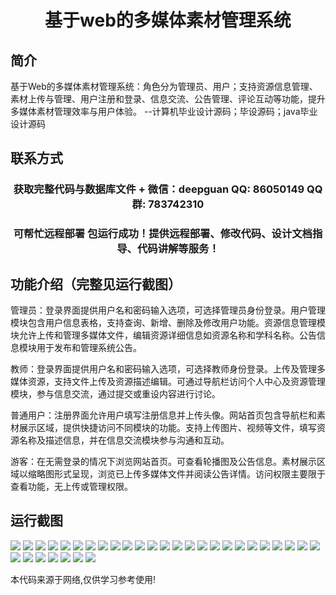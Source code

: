 <p><h1 align="center">基于web的多媒体素材管理系统</h1></p>

## 简介
基于Web的多媒体素材管理系统：角色分为管理员、用户；支持资源信息管理、素材上传与管理、用户注册和登录、信息交流、公告管理、评论互动等功能，提升多媒体素材管理效率与用户体验。    --计算机毕业设计源码；毕设源码；java毕业设计源码


## 联系方式
<p><h3 align="center">获取完整代码与数据库文件 + 微信：deepguan QQ: 86050149 QQ群: 783742310</h3></p>
<p><h3 align="center">可帮忙远程部署 包运行成功！提供远程部署、修改代码、设计文档指导、代码讲解等服务！</h3></p>

## 功能介绍（完整见运行截图）
管理员：登录界面提供用户名和密码输入选项，可选择管理员身份登录。用户管理模块包含用户信息表格，支持查询、新增、删除及修改用户功能。资源信息管理模块允许上传和管理多媒体文件，编辑资源详细信息如资源名称和学科名称。公告信息模块用于发布和管理系统公告。

教师：登录界面提供用户名和密码输入选项，可选择教师身份登录。上传及管理多媒体资源，支持文件上传及资源描述编辑。可通过导航栏访问个人中心及资源管理模块，参与信息交流，通过提交或重设内容进行讨论。

普通用户：注册界面允许用户填写注册信息并上传头像。网站首页包含导航栏和素材展示区域，提供快捷访问不同模块的功能。支持上传图片、视频等文件，填写资源名称及描述信息，并在信息交流模块参与沟通和互动。

游客：在无需登录的情况下浏览网站首页。可查看轮播图及公告信息。素材展示区域以缩略图形式呈现，浏览已上传多媒体文件并阅读公告详情。访问权限主要限于查看功能，无上传或管理权限。


## 运行截图
![](https://bs-1329754181.cos.ap-shanghai.myqcloud.com/spring/webMultimediaMaterialManagementSystem/img/001.jpg)
![](https://bs-1329754181.cos.ap-shanghai.myqcloud.com/spring/webMultimediaMaterialManagementSystem/img/002.jpg)
![](https://bs-1329754181.cos.ap-shanghai.myqcloud.com/spring/webMultimediaMaterialManagementSystem/img/003.jpg)
![](https://bs-1329754181.cos.ap-shanghai.myqcloud.com/spring/webMultimediaMaterialManagementSystem/img/004.jpg)
![](https://bs-1329754181.cos.ap-shanghai.myqcloud.com/spring/webMultimediaMaterialManagementSystem/img/005.jpg)
![](https://bs-1329754181.cos.ap-shanghai.myqcloud.com/spring/webMultimediaMaterialManagementSystem/img/006.jpg)
![](https://bs-1329754181.cos.ap-shanghai.myqcloud.com/spring/webMultimediaMaterialManagementSystem/img/007.jpg)
![](https://bs-1329754181.cos.ap-shanghai.myqcloud.com/spring/webMultimediaMaterialManagementSystem/img/008.jpg)
![](https://bs-1329754181.cos.ap-shanghai.myqcloud.com/spring/webMultimediaMaterialManagementSystem/img/009.jpg)
![](https://bs-1329754181.cos.ap-shanghai.myqcloud.com/spring/webMultimediaMaterialManagementSystem/img/010.jpg)
![](https://bs-1329754181.cos.ap-shanghai.myqcloud.com/spring/webMultimediaMaterialManagementSystem/img/011.jpg)
![](https://bs-1329754181.cos.ap-shanghai.myqcloud.com/spring/webMultimediaMaterialManagementSystem/img/012.jpg)
![](https://bs-1329754181.cos.ap-shanghai.myqcloud.com/spring/webMultimediaMaterialManagementSystem/img/013.jpg)
![](https://bs-1329754181.cos.ap-shanghai.myqcloud.com/spring/webMultimediaMaterialManagementSystem/img/014.jpg)
![](https://bs-1329754181.cos.ap-shanghai.myqcloud.com/spring/webMultimediaMaterialManagementSystem/img/015.jpg)
![](https://bs-1329754181.cos.ap-shanghai.myqcloud.com/spring/webMultimediaMaterialManagementSystem/img/016.jpg)
![](https://bs-1329754181.cos.ap-shanghai.myqcloud.com/spring/webMultimediaMaterialManagementSystem/img/017.jpg)
![](https://bs-1329754181.cos.ap-shanghai.myqcloud.com/spring/webMultimediaMaterialManagementSystem/img/018.jpg)
![](https://bs-1329754181.cos.ap-shanghai.myqcloud.com/spring/webMultimediaMaterialManagementSystem/img/019.jpg)
![](https://bs-1329754181.cos.ap-shanghai.myqcloud.com/spring/webMultimediaMaterialManagementSystem/img/020.jpg)
![](https://bs-1329754181.cos.ap-shanghai.myqcloud.com/spring/webMultimediaMaterialManagementSystem/img/021.jpg)
![](https://bs-1329754181.cos.ap-shanghai.myqcloud.com/spring/webMultimediaMaterialManagementSystem/img/022.jpg)
![](https://bs-1329754181.cos.ap-shanghai.myqcloud.com/spring/webMultimediaMaterialManagementSystem/img/023.jpg)
![](https://bs-1329754181.cos.ap-shanghai.myqcloud.com/spring/webMultimediaMaterialManagementSystem/img/024.jpg)
![](https://bs-1329754181.cos.ap-shanghai.myqcloud.com/spring/webMultimediaMaterialManagementSystem/img/025.jpg)
![](https://bs-1329754181.cos.ap-shanghai.myqcloud.com/spring/webMultimediaMaterialManagementSystem/img/026.jpg)
![](https://bs-1329754181.cos.ap-shanghai.myqcloud.com/spring/webMultimediaMaterialManagementSystem/img/027.jpg)
![](https://bs-1329754181.cos.ap-shanghai.myqcloud.com/spring/webMultimediaMaterialManagementSystem/img/028.jpg)
![](https://bs-1329754181.cos.ap-shanghai.myqcloud.com/spring/webMultimediaMaterialManagementSystem/img/029.jpg)
![](https://bs-1329754181.cos.ap-shanghai.myqcloud.com/spring/webMultimediaMaterialManagementSystem/img/030.jpg)
![](https://bs-1329754181.cos.ap-shanghai.myqcloud.com/spring/webMultimediaMaterialManagementSystem/img/031.jpg)
![](https://bs-1329754181.cos.ap-shanghai.myqcloud.com/spring/webMultimediaMaterialManagementSystem/img/032.jpg)

<p>本代码来源于网络,仅供学习参考使用!</p>
